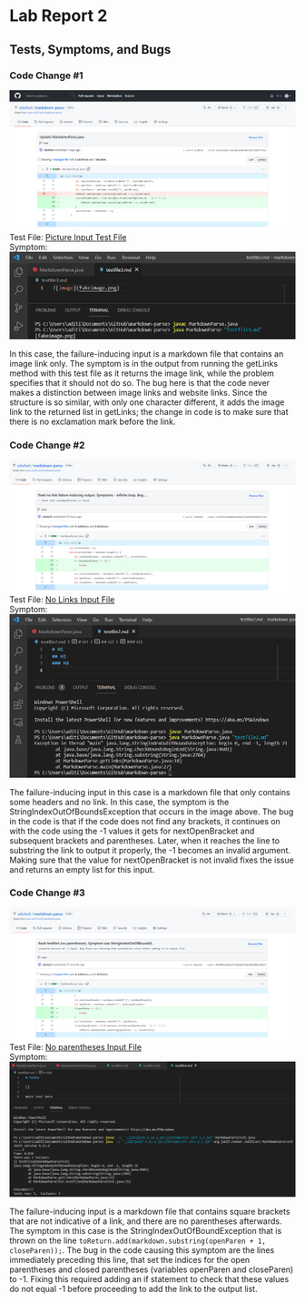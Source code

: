 # Lab Report 2
## Tests, Symptoms, and Bugs
### Code Change #1

![picture-fix](fix-pictures.png)
Test File: [Picture Input Test File](https://github.com/adutta4/markdown-parse/blob/14dfb3ba8ee81a8bc85b25dfd5fc381120ea2139/testfile3.md)  
Symptom: ![symptom-1](wrong-output1.png)

In this case, the failure-inducing input is a markdown file that contains an image link only. The symptom is in the output from running the getLinks method with this test file as it returns the image link, while the problem specifies that it should not do so. The bug here is that the code never makes a distinction between image links and website links. Since the structure is so similar, with only one character different, it adds the image link to the returned list in getLinks; the change in code is to make sure that there is no exclamation mark before the link.

### Code Change #2

![no-link-fix](fix-noLink.png)
Test File: [No Links Input File](https://github.com/adutta4/markdown-parse/blob/a71df5c4aeb80a6ef46d417ae92a92404ba1174e/testfile2.md)  
Symptom: ![symptom-2](wrong-output2.png)

The failure-inducing input in this case is a markdown file that only contains some headers and no link. In this case, the symptom is the StringIndexOutOfBoundsException that occurs in the image above. The bug in the code is that if the code does not find any brackets, it continues on with the code using the -1 values it gets for nextOpenBracket and subsequent brackets and parentheses. Later, when it reaches the line to substring the link to output it properly, the -1 becomes an invalid argument. Making sure that the value for nextOpenBracket is not invalid fixes the issue and returns an empty list for this input.

### Code Change #3

![no-parentheses-fix](fix-noParentheses.png)
Test File: [No parentheses Input File](https://github.com/adutta4/markdown-parse/blob/49e88fbab34dc8c394a0edf7aba98748541740e9/testfile4.md)    
Symptom: ![symptom-3](wrong-output3.png)

The failure-inducing input is a markdown file that contains square brackets that are not indicative of a link, and there are no parentheses afterwards. The symptom in this case is the StringIndexOutOfBoundException that is thrown on the line `toReturn.add(markdown.substring(openParen + 1, closeParen));`. The bug in the code causing this symptom are the lines immediately preceding this line, that set the indices for the open parentheses and closed parentheses (variables openParen and closeParen) to -1. Fixing this required adding an if statement to check that these values do not equal -1 before proceeding to add the link to the output list.
